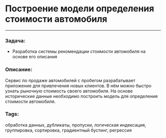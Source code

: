 # Построение модели определения стоимости автомобиля
---
### Задача:
- Разработка системы рекомендации стоимости автомобиля на основе его описания
### Описание:
Сервис по продаже автомобилей с пробегом  разрабатывает приложение для привлечения новых клиентов. В нём можно быстро узнать рыночную стоимость своего автомобиля. На основе исторические данные необходимо построить модель для определения стоимости автомобиля.
### Tags:
обработка данных, дубликаты, пропуски, логическая индексация, группировка, сортировка, градиентный бустинг, регрессия
